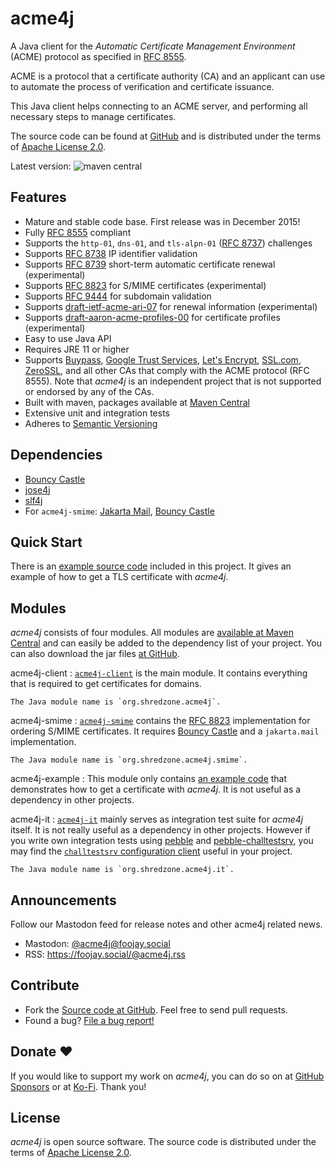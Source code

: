# acme4j

A Java client for the _Automatic Certificate Management Environment_ (ACME) protocol as specified in [RFC 8555](https://tools.ietf.org/html/rfc8555).

ACME is a protocol that a certificate authority (CA) and an applicant can use to automate the process of verification and certificate issuance.

This Java client helps connecting to an ACME server, and performing all necessary steps to manage certificates.

The source code can be found at [GitHub](https://github.com/shred/acme4j) and is distributed under the terms of [Apache License 2.0](http://www.apache.org/licenses/LICENSE-2.0).

Latest version: ![maven central](https://shredzone.org/maven-central/org.shredzone.acme4j/acme4j/badge.svg)

## Features

* Mature and stable code base. First release was in December 2015!
* Fully [RFC 8555](https://tools.ietf.org/html/rfc8555) compliant
* Supports the `http-01`, `dns-01`, and `tls-alpn-01` ([RFC 8737](https://tools.ietf.org/html/rfc8737)) challenges
* Supports [RFC 8738](https://tools.ietf.org/html/rfc8738) IP identifier validation
* Supports [RFC 8739](https://tools.ietf.org/html/rfc8739) short-term automatic certificate renewal (experimental)
* Supports [RFC 8823](https://tools.ietf.org/html/rfc8823) for S/MIME certificates (experimental)
* Supports [RFC 9444](https://tools.ietf.org/html/rfc9444) for subdomain validation
* Supports [draft-ietf-acme-ari-07](https://www.ietf.org/archive/id/draft-ietf-acme-ari-07.html) for renewal information (experimental)
* Supports [draft-aaron-acme-profiles-00](https://www.ietf.org/archive/id/draft-aaron-acme-profiles-00.html) for certificate profiles (experimental)
* Easy to use Java API
* Requires JRE 11 or higher
* Supports [Buypass](https://buypass.com/), [Google Trust Services](https://pki.goog/), [Let's Encrypt](https://letsencrypt.org/), [SSL.com](https://www.ssl.com/), [ZeroSSL](https://zerossl.com/), and all other CAs that comply with the ACME protocol (RFC 8555). Note that _acme4j_ is an independent project that is not supported or endorsed by any of the CAs.
* Built with maven, packages available at [Maven Central](http://search.maven.org/#search|ga|1|g%3A%22org.shredzone.acme4j%22)
* Extensive unit and integration tests
* Adheres to [Semantic Versioning](https://semver.org/)

## Dependencies

* [Bouncy Castle](https://www.bouncycastle.org/)
* [jose4j](https://bitbucket.org/b_c/jose4j/wiki/Home)
* [slf4j](http://www.slf4j.org/)
* For `acme4j-smime`: [Jakarta Mail](https://eclipse-ee4j.github.io/mail/), [Bouncy Castle](https://www.bouncycastle.org/)

## Quick Start

There is an [example source code](example.md) included in this project. It gives an example of how to get a TLS certificate with _acme4j_.

## Modules

_acme4j_ consists of four modules. All modules are [available at Maven Central](https://mvnrepository.com/artifact/org.shredzone.acme4j) and can easily be added to the dependency list of your project. You can also download the jar files [at GitHub](https://github.com/shred/acme4j/releases/latest).

acme4j-client
:   [`acme4j-client`](https://mvnrepository.com/artifact/org.shredzone.acme4j/acme4j-client/latest) is the main module. It contains everything that is required to get certificates for domains.

    The Java module name is `org.shredzone.acme4j`.

acme4j-smime
:   [`acme4j-smime`](https://mvnrepository.com/artifact/org.shredzone.acme4j/acme4j-smime/latest) contains the [RFC 8823](https://tools.ietf.org/html/rfc8823) implementation for ordering S/MIME certificates. It requires [Bouncy Castle](https://www.bouncycastle.org/java.html) and a `jakarta.mail` implementation.

    The Java module name is `org.shredzone.acme4j.smime`.

acme4j-example
:   This module only contains [an example code](example.md) that demonstrates how to get a certificate with _acme4j_. It is not useful as a dependency in other projects.

acme4j-it
:   [`acme4j-it`](https://mvnrepository.com/artifact/org.shredzone.acme4j/acme4j-it/latest) mainly serves as integration test suite for _acme4j_ itself. It is not really useful as a dependency in other projects. However if you write own integration tests using [pebble](https://github.com/letsencrypt/pebble) and [pebble-challtestsrv](https://hub.docker.com/r/letsencrypt/pebble-challtestsrv), you may find the [`challtestsrv` configuration client](acme4j-it/apidocs/org.shredzone.acme4j.it/org/shredzone/acme4j/it/BammBammClient.html) useful in your project.

    The Java module name is `org.shredzone.acme4j.it`.

## Announcements

Follow our Mastodon feed for release notes and other acme4j related news.

* Mastodon: <a href="https://foojay.social/@acme4j" rel="me">@acme4j@foojay.social</a>
* RSS: https://foojay.social/@acme4j.rss

## Contribute

* Fork the [Source code at GitHub](https://github.com/shred/acme4j). Feel free to send pull requests.
* Found a bug? [File a bug report!](https://github.com/shred/acme4j/issues)

## Donate ♥️

If you would like to support my work on _acme4j_, you can do so on at [GitHub Sponsors](https://github.com/sponsors/shred) or at [Ko-Fi](https://ko-fi.com/shredzone). Thank you!

## License

_acme4j_ is open source software. The source code is distributed under the terms of [Apache License 2.0](http://www.apache.org/licenses/LICENSE-2.0).
